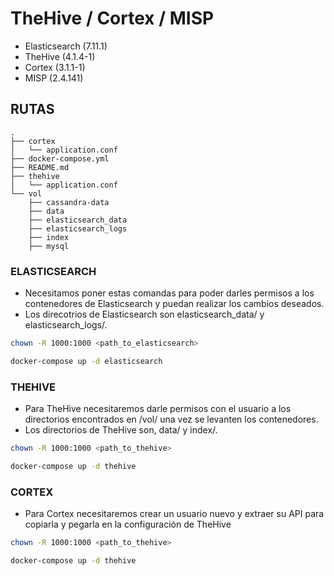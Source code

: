# TheHive / Cortex / MISP
- Elasticsearch (7.11.1)
- TheHive (4.1.4-1)
- Cortex (3.1.1-1)
- MISP (2.4.141)

## RUTAS
```
.
├── cortex
│   └── application.conf
├── docker-compose.yml
├── README.md
├── thehive
│   └── application.conf
└── vol
    ├── cassandra-data
    ├── data
    ├── elasticsearch_data
    ├── elasticsearch_logs
    ├── index
    ├── mysql
```


### ELASTICSEARCH
- Necesitamos poner estas comandas para poder darles permisos a los contenedores de Elasticsearch y puedan realizar los cambios deseados.
- Los direcotrios de Elasticsearch son elasticsearch_data/ y elasticsearch_logs/.
```bash
chown -R 1000:1000 <path_to_elasticsearch>
```
```bash
docker-compose up -d elasticsearch
```

### THEHIVE
- Para TheHive necesitaremos darle permisos con el usuario a los directorios encontrados en /vol/ una vez se levanten los contenedores.
- Los directorios de TheHive son, data/ y index/.
```bash
chown -R 1000:1000 <path_to_thehive>
```
```bash
docker-compose up -d thehive
```

### CORTEX
- Para Cortex necesitaremos crear un usuario nuevo y extraer su API para copiarla y pegarla en la configuración de TheHive
```bash
chown -R 1000:1000 <path_to_thehive>
```
```bash
docker-compose up -d thehive
```
